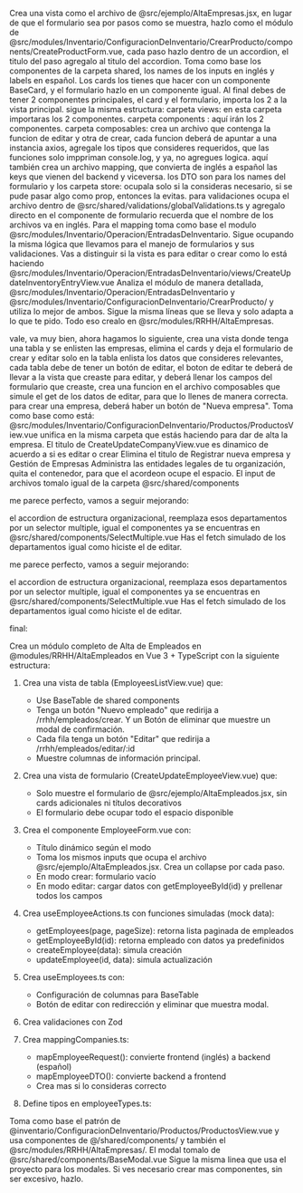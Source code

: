 Crea una vista como el archivo de @src/ejemplo/AltaEmpresas.jsx, en lugar de que el formulario sea
por pasos como se muestra, hazlo como el módulo de @src/modules/Inventario/ConfiguracionDeInventario/CrearProducto/components/CreateProductForm.vue, cada paso hazlo
dentro de un accordion, el titulo del paso agregalo al titulo del accordion.
Toma como base los componentes de la carpeta shared, los names de los inputs en inglés y labels en español.
Los cards los tienes que hacer con un componente BaseCard, y el formulario hazlo en un
componente igual. Al final debes de tener 2 componentes principales, el card y el 
formulario, importa los 2 a la vista principal.
sigue la misma estructura:
carpeta views: en esta carpeta importaras los 2 componentes.
carpeta components :  aquí irán los 2 componentes.
carpeta composables: crea un archivo que contenga la funcion de editar y otra de crear, cada funcion 
deberá de apuntar a una instancia axios, agregale los tipos que consideres requeridos, que las funciones solo imppriman
console.log, y ya, no agregues logica.
aquí también crea un archivo mapping, que convierta de inglés a español las keys que vienen del backend
y viceversa. los DTO son para los names del formulario y los
carpeta store: ocupala solo si la consideras necesario, si se pude pasar algo
como prop, entonces la evitas.
para validaciones ocupa el archivo dentro de @src/shared/validations/globalValidations.ts y agregalo directo
en el componente de formulario
recuerda que el nombre de los archivos va en inglés.
Para el mapping toma como base el modulo @src/modules/Inventario/Operacion/EntradasDeInventario.
Sigue ocupando la misma lógica que llevamos para el manejo de formularios y sus validaciones. Vas a distinguir 
si la vista es para editar o crear como lo está haciendo @src/modules/Inventario/Operacion/EntradasDeInventario/views/CreateUpdateInventoryEntryView.vue
Analiza el módulo de manera detallada, @src/modules/Inventario/Operacion/EntradasDeInventario y 
@src/modules/Inventario/ConfiguracionDeInventario/CrearProducto/ y utiliza lo mejor de ambos. Sigue la misma
líneas que se lleva y solo adapta a lo que te pido.
Todo eso crealo en @src/modules/RRHH/AltaEmpresas.


vale, va muy bien, ahora hagamos lo siguiente, crea una vista donde tenga una tabla
y se enlisten las empresas, elimina el cards y deja el formulario de crear y editar solo
en la tabla enlista los datos que consideres relevantes, cada tabla debe de tener
un botón de editar, el boton de editar te deberá de llevar a la vista que creaste para editar,
y deberá llenar los campos del formulario que creaste, crea una funcion en el 
archivo composables que simule el get de los datos de editar, para que lo llenes 
de manera correcta. 
para crear una empresa, deberá haber un botón de "Nueva empresa".
Toma como base como está:
@src/modules/Inventario/ConfiguracionDeInventario/Productos/ProductosView.vue
unifica en la misma carpeta que estás haciendo para dar de alta la empresa.
El titulo de CreateUpdateCompanyView.vue es dinamico de acuerdo a si es editar o crear
Elimina el titulo de Registrar nueva empresa y Gestión de Empresas
Administra las entidades legales de tu organización, quita el contenedor, para que el acordeon
ocupe el espacio. 
El input de archivos tomalo igual de la carpeta @src/shared/components

me parece perfecto, vamos a seguir mejorando:

el accordion de estructura organizacional, reemplaza esos departamentos
por un selector multiple, igual el componentes ya se encuentras
en @src/shared/components/SelectMultiple.vue
Has el fetch simulado de los departamentos igual como hiciste el de editar.

me parece perfecto, vamos a seguir mejorando:

el accordion de estructura organizacional, reemplaza esos departamentos
por un selector multiple, igual el componentes ya se encuentras
en @src/shared/components/SelectMultiple.vue
Has el fetch simulado de los departamentos igual como hiciste el de editar.



final:

Crea un módulo completo de Alta de Empleados en @modules/RRHH/AltaEmpleados
en Vue 3 + TypeScript con la siguiente estructura:

1. Crea una vista de tabla (EmployeesListView.vue) que:
   - Use BaseTable de shared components
   - Tenga un botón "Nuevo empleado" que redirija a /rrhh/empleados/crear. Y un Botón
   de eliminar que muestre un modal de confirmación.
   - Cada fila tenga un botón "Editar" que redirija a /rrhh/empleados/editar/:id
   - Muestre columnas de información principal.

2. Crea una vista de formulario (CreateUpdateEmployeeView.vue) que:
   - Solo muestre el formulario de @src/ejemplo/AltaEmpleados.jsx, sin cards adicionales ni títulos decorativos
   - El formulario debe ocupar todo el espacio disponible

3. Crea el componente EmployeeForm.vue con:
   - Título dinámico según el modo
   - Toma los mismos inputs que ocupa el archivo @src/ejemplo/AltaEmpleados.jsx.
   Crea un collapse por cada paso.
   - En modo crear: formulario vacío
   - En modo editar: cargar datos con getEmployeeById(id) y prellenar todos los campos

4. Crea useEmployeeActions.ts con funciones simuladas (mock data):
   - getEmployees(page, pageSize): retorna lista paginada de empleados
   - getEmployeeById(id): retorna empleado con datos ya predefinidos
   - createEmployee(data): simula creación
   - updateEmployee(id, data): simula actualización

5. Crea useEmployees.ts con:
   - Configuración de columnas para BaseTable
   - Botón de editar con redirección y eliminar que muestra modal.

6. Crea validaciones con Zod

7. Crea mappingCompanies.ts:
   - mapEmployeeRequest(): convierte frontend (inglés) a backend (español)
   - mapEmployeeDTO(): convierte backend a frontend
   - Crea mas si lo consideras correcto

8. Define tipos en employeeTypes.ts:

Toma como base el patrón de @inventario/ConfiguracionDeInventario/Productos/ProductosView.vue y usa componentes de @/shared/components/ y también el 
@src/modules/RRHH/AltaEmpresas/.
El modal tomalo de @src/shared/components/BaseModal.vue
Sigue la misma linea que usa el proyecto para los modales. Si ves necesario crear
mas componentes, sin ser excesivo, hazlo.